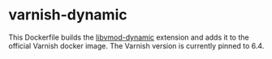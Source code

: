 # varnish-dynamic

This Dockerfile builds the [libvmod-dynamic](https://github.com/nigoroll/libvmod-dynamic/) extension and adds it to the official Varnish docker image. The Varnish version is currently pinned to 6.4.
